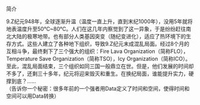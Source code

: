 简介  
  
9.Z纪元948年，全球逐渐升温（温度一直上升，直到末纪1000年），没用5年就将地表温度升至50℃~80℃。人们在这几年内察觉到了这一异象，于是纷纷赶往南北大陆的极寒地带。也有部分人类基因突变（随纪变进化），适应了热环境下的生存方式。这些人建立了各种地下组织，导致9.Z纪元末成混乱局面。经过8个月的互相斗争，最终剩下了三个强大的组织：Fire Lava Organization（简称FLO），Temperature Save Organization（简称TSO），Icy Organization（简称ICO）。至此，混乱局面结束，三个组织如同三国一般鼎立在世。但是，他们发展的时间却不多了，还剩三十多年，纪元将迎来毁灭和重生。在换纪局面，谁能提升实力，硬撑到底？……  
（告诉你一个秘密：很多年前的一个强者用Data定义了时间和空间，使得时间和空间可以用Data转换）  
 
